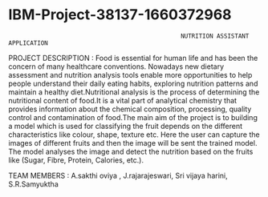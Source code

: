 # IBM-Project-38137-1660372968

                                                    NUTRITION ASSISTANT APPLICATION
                                                                   
PROJECT DESCRIPTION :
	Food is essential for human life and has been the concern of many healthcare conventions. Nowadays new dietary assessment and nutrition analysis tools enable more
opportunities to help people understand their daily eating habits, exploring nutrition patterns and maintain a healthy diet.Nutritional analysis is the process of 
determining the nutritional content of food.It is a vital part of analytical chemistry that provides information about the chemical composition, processing, quality 
control and contamination of food.The main aim of the project is to building a model which is used for classifying the fruit depends on the different characteristics
like colour, shape, texture etc. Here the user can capture the images of different fruits and then the image will be sent the trained model. The model analyses
the image and detect the nutrition based on the fruits like (Sugar, Fibre, Protein, Calories, etc.).    

TEAM MEMBERS :
A.sakthi oviya ,
J.rajarajeswari,
Sri vijaya harini,
S.R.Samyuktha

